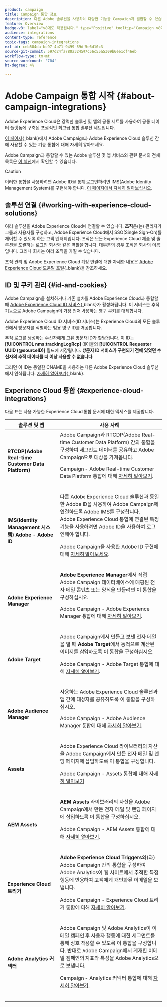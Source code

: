 ```yaml
---
product: campaign
title: Campaign 통합 정보
description: 다른 Adobe 솔루션을 사용하여 다양한 기능을 Campaign과 결합할 수 있습니다
feature: Overview
badge-v8: label="v8에도 적용됩니다." type="Positive" tooltip="Campaign v8에도 적용됩니다."
audience: integrations
content-type: reference
topic-tags: campaign-integrations
exl-id: ceb584da-bc97-4b71-9499-59df5e6d10c3
source-git-commit: 597d24fa780a324507c56c55a5309b6ee1cf46eb
workflow-type: tm+mt
source-wordcount: '704'
ht-degree: 4%

---
```


# Adobe Campaign 통합 시작 {#about-campaign-integrations}

Adobe Experience Cloud은 강력한 솔루션 및 앱의 공통 세트를 사용하여 공통 데이터 플랫폼에 구축된 포괄적인 최고급 통합 솔루션 세트입니다.

[이 페이지](https://experienceleague.adobe.com/en/docs/core-services/interface/administration/integrations){_blank}에서 Adobe Campaign과 Adobe Experience Cloud 솔루션 간에 사용할 수 있는 기능 통합에 대해 자세히 알아보세요.

Adobe Campaign과 통합할 수 있는 Adobe 솔루션 및 앱 서비스와 관련 문서의 전체 목록은 [이 섹션](#experience-cloud-integrations)에서 확인할 수 있습니다.

>[!CAUTION]
>
>이러한 통합을 사용하려면 Adobe ID을 통해 로그인하려면 IMS(Adobe Identity Management System)를 구현해야 합니다. [이 페이지에서 자세히 알아보십시오](../../integrations/using/about-adobe-id.md).
>

## 솔루션 연결 {#working-with-experience-cloud-solutions}

여러 솔루션을 Adobe Experience Cloud에 연결할 수 있습니다. **조직**&#x200B;은(는) 관리자가 그룹과 사용자를 구성하고, Adobe Experience Cloud에서 SSO(Single Sign-On)를 제어할 수 있도록 하는 고객 엔터티입니다. 조직은 모든 Experience Cloud 제품 및 솔루션을 포괄하는 로그인 회사와 같은 역할을 합니다. 대부분의 경우 조직은 회사의 이름입니다. 그러나 회사는 여러 조직을 가질 수 있습니다.

조직 관리 및 Adobe Experience Cloud 계정 연결에 대한 자세한 내용은 [Adobe Experience Cloud 도움말 포털](https://experienceleague.adobe.com/en/docs/core-services/interface/administration/organizations){_blank}을 참조하세요.

## ID 및 쿠키 관리 {#id-and-cookies}

Adobe Campaign을 설치하거나 기존 설치를 Adobe Experience Cloud과 통합할 때 [Adobe Experience Cloud ID 서비스](https://experienceleague.adobe.com/en/docs/id-service/using/home){_blank}가 활성화됩니다. 이 서비스는 추적 기능으로 Adobe Campaign이 가장 먼저 사용하는 영구 쿠키를 대체합니다.

Adobe Experience Cloud ID 서비스(ID 서비스)는 Experience Cloud의 모든 솔루션에서 방문자를 식별하는 범용 영구 ID를 제공합니다.

추적 로그를 생성하는 수신자에게 고유 방문자 ID가 할당됩니다. 이 ID는 **[!UICONTROL nms:trackingLogRcp]** 테이블의 **[!UICONTROL Requester UUID (@sourceID)]** 필드에 저장됩니다. **방문자 ID 서비스가 구현되기 전에 있었던 수신자의 추적 데이터를 더 이상 사용할 수 없습니다**.

그러면 이 ID는 동일한 CNAME을 사용하는 다른 Adobe Experience Cloud 솔루션에서 인식됩니다. [자세히 알아보기](https://experienceleague.adobe.com/en/docs/id-service/using/reference/analytics-reference/cname){_blank}.

## Experience Cloud 통합 {#experience-cloud-integrations}

다음 표는 사용 가능한 Experience Cloud 통합 문서에 대한 액세스를 제공합니다.

<table> 
 <thead> 
  <tr> 
   <th> 솔루션 및 앱<br /> </th> 
   <th> 사용 사례<br /> </th> 
  </tr> 
 </thead> 
 <tbody> 
  <tr> 
   <td> <strong>RTCDP(Adobe Real-time Customer Data Platform)</strong><br /> </td> 
   <td> Adobe Campaign과 RTCDP(Adobe Real-time Customer Data Platform) 간의 통합을 구성하여 세그먼트 데이터를 공유하고 Adobe Campaign으로 대상을 가져옵니다.<br /> <p>Campaign - Adobe Real-time Customer Data Platform 통합에 대해 <a href="../../integrations/using/get-started-sources-destinations.md">자세히 알아보기</a>.</p><br /> </td> 
  </tr> 
  <tr> 
   <td> <strong>IMS(Identity Management 시스템) Adobe - Adobe ID</strong><br /> </td> 
   <td> 다른 Adobe Experience Cloud 솔루션과 동일한 Adobe ID을 사용하여 Adobe Campaign에 연결하도록 Adobe IMS를 구성합니다.<br /> Adobe Experience Cloud 통합에 연결된 특정 기능을 사용하려면 Adobe ID을 사용하여 로그인해야 합니다.<br /> <p>Adobe Campaign을 사용한 Adobe ID 구현에 대해 <a href="../../integrations/using/about-adobe-id.md">자세히 알아보세요</a>.</p><br /> </td> 
  </tr> 
  <tr> 
   <td> <strong>Adobe Experience Manager</strong><br /> </td> 
   <td> <strong>Adobe Experience Manager</strong>에서 직접 Adobe Campaign 데이터베이스에 매핑된 전자 메일 콘텐츠 또는 양식을 만들려면 이 통합을 구성하십시오.<br /> <p>Adobe Campaign - Adobe Experience Manager 통합에 대해 <a href="../../integrations/using/about-adobe-experience-manager.md">자세히 알아보기</a>.</p><br /> </td> 
  </tr> 
  <tr> 
   <td> <strong>Adobe Target</strong><br /> </td> 
   <td> Adobe Campaign에서 만들고 보낸 전자 메일을 열 때 <strong>Adobe Target</strong>에서 동적으로 계산된 이미지를 삽입하도록 이 통합을 구성하십시오.<br /> <p>Adobe Campaign - Adobe Target 통합에 대해 <a href="../../integrations/using/integrating-with-adobe-target.md">자세히 알아보기</a>.</p><br /> </td> 
  </tr> 
  <tr> 
   <td><strong>Adobe Audience Manager</strong><br /> </td> 
   <td> 사용하는 Adobe Experience Cloud 솔루션과 앱 간에 대상자를 공유하도록 이 통합을 구성하십시오.<br /> <p>Adobe Campaign - Adobe Audience Manager 통합에 대해 <a href="../../integrations/using/sharing-audiences-with-adobe-experience-cloud.md">자세히 알아보기</a>.</p><br /> </td> 
  </tr> 
  <tr> 
   <td> <strong>Assets</strong><br /> </td> 
   <td> Adobe Experience Cloud 라이브러리의 자산을 Adobe Campaign에서 만든 전자 메일 및 랜딩 페이지에 삽입하도록 이 통합을 구성합니다.<br /> <p>Adobe Campaign - Assets 통합에 대해 <a href="../../integrations/using/configuring-access-to-assets.md#integrating-with-experience-cloud-assets">자세히 알아보기</a></p><br /> </td> 
  </tr> 
  <tr> 
   <td> <strong>AEM Assets</strong><br /> </td> 
   <td> <strong>AEM Assets</strong> 라이브러리의 자산을 Adobe Campaign에서 만든 전자 메일 및 랜딩 페이지에 삽입하도록 이 통합을 구성하십시오.<br /> <p>Adobe Campaign - AEM Assets 통합에 대해 <a href="../../integrations/using/configuring-access-to-assets.md#integrating-with-aem-assets">자세히 알아보기</a>.</p><br /> </td> 
  </tr> 
  <tr> 
   <td> <strong>Experience Cloud 트리거</strong><br /> </td> 
   <td> <strong>Adobe Experience Cloud Triggers</strong>와(과) Adobe Campaign 간의 통합을 구성하여 Adobe Analytics이 웹 사이트에서 추적한 특정 행동에 반응하여 고객에게 개인화된 이메일을 보냅니다.<br /> <p>Adobe Campaign - Experience Cloud 트리거 통합에 대해 <a href="about-triggers.md">자세히 알아보기</a>.</p><br /> </td> 
  </tr> 
  <tr> 
   <td> <strong>Adobe Analytics 커넥터</strong><br /> </td> 
   <td> Adobe Campaign 및 Adobe Analytics이 이메일 캠페인 후 사용자 행동에 대한 세그먼트를 통해 상호 작용할 수 있도록 이 통합을 구성합니다. 반대로 Adobe Campaign에서 게재한 이메일 캠페인의 지표와 특성을 Adobe Analytics으로 보냅니다.<br /> <p>Campaign - Analytics 커넥터 통합에 대해 <a href="../../integrations/using/gs-aa.md">자세히 알아보기</a>.</p><br /> </td> 
  </tr> 
 </tbody> 
</table>
